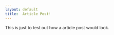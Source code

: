 ```yaml
---
layout: default
title:  Article Post!
---
```


This is just to test out how a article post would look.
